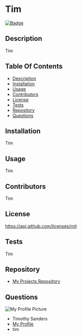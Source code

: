 # **Tim**
  [![Badge](https://img.shields.io/endpoint?url=https://api.github.com/licenses/mit&style=flat)](https://api.github.com/licenses/mit)

  ## Description ##

  Tim

  ## Table Of Contents ##

  - [Description](#Description)
  - [Installation](#Installation)
  - [Usage](#Usage)
  - [Contributors](#Contributors)
  - [License](#License)
  - [Tests](#Tests)
  - [Repository](#Repository)
  - [Questions](#Questions)

  ## Installation ##

  Tim

  ## Usage ##

  Tim

  ## Contributors ##

  Tim

  ## License ##

  https://api.github.com/licenses/mit

  ## Tests ##

  Tim

  ## Repository ##

  - [My Projects Repository](tim)

  ## Questions ##

  ![My Profile Picture](https://avatars0.githubusercontent.com/u/67024245?v=4)
  - Timothy Sanders
  - [My Profile](https://github.com/tbsanders5)
  - tim

